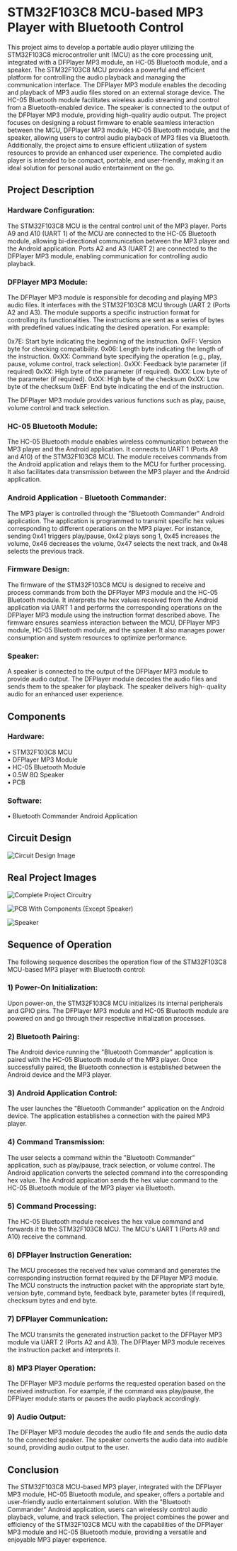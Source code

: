 # STM32F103C8 MCU-based MP3 Player with Bluetooth Control

This project aims to develop a portable audio player utilizing the STM32F103C8 microcontroller unit (MCU) as
the core processing unit, integrated with a DFPlayer MP3 module, an HC-05 Bluetooth module, and a speaker.
The STM32F103C8 MCU provides a powerful and efficient platform for controlling the audio playback and
managing the communication interface. The DFPlayer MP3 module enables the decoding and playback of MP3
audio files stored on an external storage device. The HC-05 Bluetooth module facilitates wireless audio streaming
and control from a Bluetooth-enabled device. The speaker is connected to the output of the DFPlayer MP3
module, providing high-quality audio output. The project focuses on designing a robust firmware to enable
seamless interaction between the MCU, DFPlayer MP3 module, HC-05 Bluetooth module, and the speaker,
allowing users to control audio playback of MP3 files via Bluetooth. Additionally, the project aims to ensure
efficient utilization of system resources to provide an enhanced user experience. The completed audio player is
intended to be compact, portable, and user-friendly, making it an ideal solution for personal audio entertainment
on the go.

## Project Description

### Hardware Configuration:
The STM32F103C8 MCU is the central control unit of the MP3 player. Ports A9 and A10 (UART 1) of
the MCU are connected to the HC-05 Bluetooth module, allowing bi-directional communication between
the MP3 player and the Android application. Ports A2 and A3 (UART 2) are connected to the DFPlayer
MP3 module, enabling communication for controlling audio playback.

### DFPlayer MP3 Module:
The DFPlayer MP3 module is responsible for decoding and playing MP3 audio files. It interfaces with the
STM32F103C8 MCU through UART 2 (Ports A2 and A3). The module supports a specific instruction
format for controlling its functionalities. The instructions are sent as a series of bytes with predefined
values indicating the desired operation. For example:

0x7E: Start byte indicating the beginning of the instruction.
0xFF: Version byte for checking compatibility.
0x06: Length byte indicating the length of the instruction.
0xXX: Command byte specifying the operation (e.g., play, pause, volume control, track selection).
0xXX: Feedback byte parameter (if required)
0xXX: High byte of the parameter (if required).
0xXX: Low byte of the parameter (if required).
0xXX: High byte of the checksum
0xXX: Low byte of the checksum
0xEF: End byte indicating the end of the instruction.


The DFPlayer MP3 module provides various functions such as play, pause, volume control and track
selection.

### HC-05 Bluetooth Module:
The HC-05 Bluetooth module enables wireless communication between the MP3 player and the Android
application. It connects to UART 1 (Ports A9 and A10) of the STM32F103C8 MCU. The module receives
commands from the Android application and relays them to the MCU for further processing. It also
facilitates data transmission between the MP3 player and the Android application.

### Android Application - Bluetooth Commander:
The MP3 player is controlled through the "Bluetooth Commander" Android application. The application
is programmed to transmit specific hex values corresponding to different operations on the MP3 player.
For instance, sending 0x41 triggers play/pause, 0x42 plays song 1, 0x45 increases the volume, 0x46
decreases the volume, 0x47 selects the next track, and 0x48 selects the previous track.

### Firmware Design:
The firmware of the STM32F103C8 MCU is designed to receive and process commands from both the
DFPlayer MP3 module and the HC-05 Bluetooth module. It interprets the hex values received from the
Android application via UART 1 and performs the corresponding operations on the DFPlayer MP3
module using the instruction format described above. The firmware ensures seamless interaction between
the MCU, DFPlayer MP3 module, HC-05 Bluetooth module, and the speaker. It also manages power
consumption and system resources to optimize performance.

### Speaker:
A speaker is connected to the output of the DFPlayer MP3 module to provide audio output. The DFPlayer
module decodes the audio files and sends them to the speaker for playback. The speaker delivers high-
quality audio for an enhanced user experience.

## Components

### Hardware:

• STM32F103C8 MCU <br>
• DFPlayer MP3 Module <br>
• HC-05 Bluetooth Module <br>
• 0.5W 8Ω Speaker <br>
• PCB

### Software:

• Bluetooth Commander Android Application

## Circuit Design

![Circuit Design Image](/CircuitDesign.png "Circuit Design")

## Real Project Images

![Complete Project Circuitry](/CompleteProjectCircuitry.JPEG "Complete Project Circuitry") <br>

![PCB With Components (Except Speaker)](/PCBWithComponents(ExceptSpeaker).JPEG "PCB With Components (Except Speaker)") <br>

![Speaker](/Speaker.JPEG "Speaker") <br>

## Sequence of Operation

The following sequence describes the operation flow of the STM32F103C8 MCU-based MP3 player with Bluetooth control:

### 1) Power-On Initialization:
Upon power-on, the STM32F103C8 MCU initializes its internal peripherals and GPIO pins.
The DFPlayer MP3 module and HC-05 Bluetooth module are powered on and go through their respective initialization processes.

### 2) Bluetooth Pairing:
The Android device running the "Bluetooth Commander" application is paired with the HC-05 Bluetooth module of the MP3 player.
Once successfully paired, the Bluetooth connection is established between the Android device and the MP3 player.

### 3) Android Application Control:
The user launches the "Bluetooth Commander" application on the Android device.
The application establishes a connection with the paired MP3 player.

### 4) Command Transmission:
The user selects a command within the "Bluetooth Commander" application, such as play/pause, track selection, or volume control.
The Android application converts the selected command into the corresponding hex value.
The Android application sends the hex value command to the HC-05 Bluetooth module of the MP3 player via Bluetooth.

### 5) Command Processing:
The HC-05 Bluetooth module receives the hex value command and forwards it to the STM32F103C8 MCU.
The MCU's UART 1 (Ports A9 and A10) receive the command.

### 6) DFPlayer Instruction Generation:
The MCU processes the received hex value command and generates the corresponding instruction format required by the DFPlayer MP3 module.
The MCU constructs the instruction packet with the appropriate start byte, version byte, command byte, feedback byte, parameter bytes (if required), checksum bytes and end byte.

### 7) DFPlayer Communication:
The MCU transmits the generated instruction packet to the DFPlayer MP3 module via UART 2 (Ports A2 and A3).
The DFPlayer MP3 module receives the instruction packet and interprets it.

### 8) MP3 Player Operation:
The DFPlayer MP3 module performs the requested operation based on the received instruction.
For example, if the command was play/pause, the DFPlayer module starts or pauses the audio playback accordingly.

### 9) Audio Output:
The DFPlayer MP3 module decodes the audio file and sends the audio data to the connected speaker.
The speaker converts the audio data into audible sound, providing audio output to the user.

## Conclusion

The STM32F103C8 MCU-based MP3 player, integrated with the DFPlayer MP3 module, HC-05 Bluetooth module, and speaker, offers a portable and user-friendly audio entertainment solution. With the "Bluetooth Commander" Android application, users can wirelessly control audio playback, volume, and track selection. The project combines the power and efficiency of the STM32F103C8 MCU with the capabilities of the DFPlayer MP3 module and HC-05 Bluetooth module, providing a versatile and enjoyable MP3 player experience.







